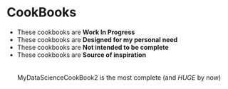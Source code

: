 # CookBooks

- These cookbooks are **Work In Progress**  
- These cookbooks are **Designed for my personal need**  
- These cookbooks are **Not intended to be complete**  
- These cookbooks are **Source of inspiration**  
<br><br>
MyDataScienceCookBook2 is the most complete (and $HUGE$ by now)
